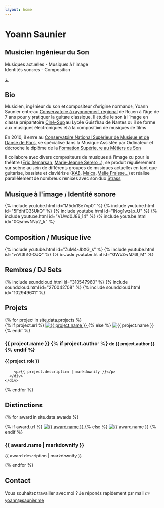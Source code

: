 ```yaml
---
layout: home
---
```


<div id="banner">
  <h1>Yoann Saunier</h1>
  <h2>Musicien Ingénieur du Son</h2>
  <p>
    Musiques actuelles - Musiques à l'image<br>Identités sonores - Composition
  </p>

  <!-- <div id="soundcloud">
    <iframe width="100%" height="166" scrolling="no" frameborder="no" src="https://w.soundcloud.com/player/?url=https%3A//api.soundcloud.com/tracks/310547960&amp;color=%23ff5500&amp;auto_play=false&amp;hide_related=true&amp;show_comments=false&amp;show_user=true&amp;show_reposts=false&amp;show_teaser=true"></iframe>
  </div> -->

  <a href="#bio" id="scroll-down">
    ⇣
  </a>
</div>

<div id="bio" class="centered">
  <h2>Bio</h2>
  <p>
    Musicien, ingénieur du son et compositeur d'origine normande, Yoann Saunier entre au <a href="http://www.conservatoirederouen.fr">Conservatoire à rayonnement régional</a> de Rouen à l’âge de 7 ans pour y pratiquer la guitare classique. Il étudie le son à l’image en classe préparatoire <a href="http://guisthau.paysdelaloire.e-lyco.fr/le-superieur/cine-sup-/">Ciné-Sup</a> au Lycée Guist’hau de Nantes où
    il se forme aux musiques électroniques et à la composition de musiques de films
  </p>
  <p>
    En 2010, il entre au <a href="http://www.conservatoiredeparis.fr">Conservatoire National Supérieur de Musique et de Danse de Paris</a>, se spécialise dans la Musique Assistée par Ordinateur et décroche le diplôme de la <a href="http://www.fsms.fr">Formation Supérieure au Métiers du Son</a>
  </p>
  <p>
    Il collabore avec divers compositeurs de musiques à l’image ou pour le théâtre (<a href="http://edemarsan.free.fr/index_f.htm">Eric Demarsan</a>, <a href="https://www.mariejeanneserero.fr">Marie-Jeanne Serero…</a>), se produit régulièrement sur scène au sein de différents groupes de musiques actuelles en tant que guitarise, bassiste et claviériste (<a href="http://www.kabaretmusic.fr">KAB</a>, <a href="https://www.facebook.com/iammalca">Malca</a>,
    <a href="http://www.meliefraisse.com">Mélie Fraisse…</a>) et réalise parallèlement de nombreux remixes avec son duo <a href="https://soundcloud.com/strassreleases">Strass</a>
  </p>
</div>

<div id="musique-a-limage" class="centered">
  <h2>Musique à l'image / Identité sonore</h2>

  {% include youtube.html id="M5dx1Se7vp0" %}
  {% include youtube.html id="5FdhfC3SUkQ" %}
  {% include youtube.html id="lNog1wzJp_U" %}
  {% include youtube.html id="VUwd0J86_14" %}
  {% include youtube.html id="0QsmwNNp2_k" %}
</div>

<div id="composition" class="centered">
  <h2>Composition / Musique live</h2>

  {% include youtube.html id="ZuM4-JbXG_s" %}
  {% include youtube.html id="wVlSh10-OJQ" %}
  {% include youtube.html id="GWb2wM78l_M" %}
</div>

<div id="remixes" class="centered">
  <h2>Remixes / DJ Sets</h2>

  {% include soundcloud.html id="310547960" %}
  {% include soundcloud.html id="270042708" %}
  {% include soundcloud.html id="102949631" %}
</div>

<div id="projects" class="centered">
  <h2>Projets</h2>
  {% for project in site.data.projects %}
    <div class="project">
      <div class="picture">
        {% if project.url %}
          <a href="{{ project.url }}">
            <img src="/assets/projects/{{ project.picture }}" alt="{{ project.name }}">
          </a>
        {% else %}
          <img src="/assets/projects/{{ project.picture }}" alt="{{ project.name }}">
        {% endif %}
      </div>
      <div class="infos">
        <h3>
          {{ project.name }}
          {% if project.author %}
            <small>de {{ project.author }}</small>
          {% endif %}
        </h3>
        <h4>{{ project.role }}</h4>

        <p>{{ project.description | markdownify }}</p>
      </div>
    </div>
  {% endfor %}
</div>

<div id="awards" class="centered">
  <h2>Distinctions</h2>

  {% for award in site.data.awards %}
    <div class="project">
      <div class="picture">
        {% if award.url %}
          <a href="{{ award.url }}">
            <img src="/assets/awards/{{ award.picture }}" alt="{{ award.name }}">
          </a>
        {% else %}
          <img src="/assets/awards/{{ award.picture }}" alt="{{ award.name }}">
        {% endif %}
      </div>
      <div class="infos">
        <h3>
          {{ award.name | markdownify }}
        </h3>
        <p>{{ award.description | markdownify }}</p>
      </div>
    </div>
  {% endfor %}
</div>

<div id="contact" class="centered">
  <h2>Contact</h2>

  <p>
    Vous souhaitez travailler avec moi ? Je réponds rapidement par mail 👉 <a href="mailto:yoann@saunier.me">yoann@saunier.me</a>
  </p>
</div>
